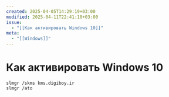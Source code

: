 ```yaml
---
created: 2025-04-05T14:29:19+03:00
modified: 2025-04-11T22:41:10+03:00
issue:
  - "[[Как активировать Windows 10]]"
meta:
  - "[[Windows]]"
---
```


# Как активировать Windows 10

```
slmgr /skms kms.digiboy.ir
slmgr /ato
```
